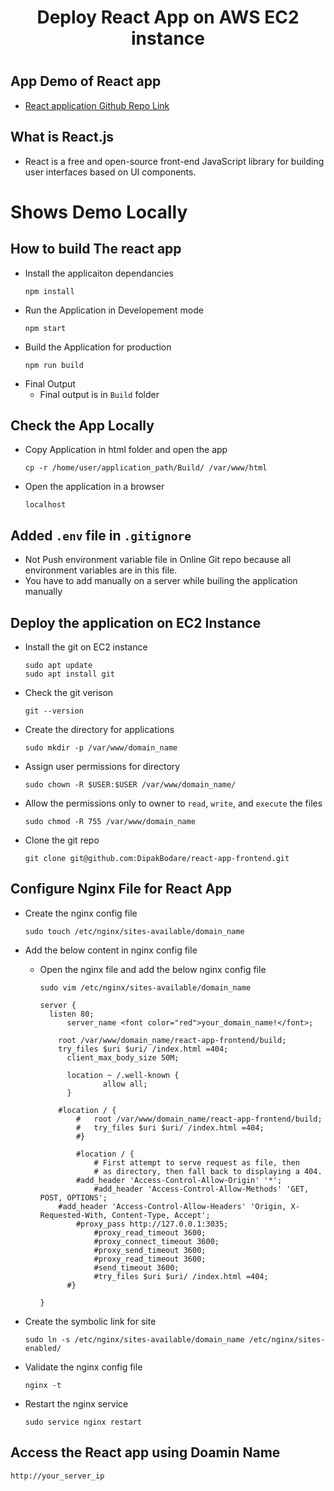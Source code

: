<h1 align="center"> Deploy React App on AWS EC2 instance <h1>

## App Demo of React app

- [React application Github Repo Link](https://github.com/DipakBodare/react-app-frontend)  
  
## What is React.js
  - React is a free and open-source front-end JavaScript library for building user interfaces based on UI components.
  
# Shows Demo Locally
  
## How to build The react app  

- Install the applicaiton dependancies
  ```
  npm install
  ```
- Run the Application in Developement mode
  ```
  npm start
  ```
- Build the Application for production 
  ```
  npm run build
  ```
- Final Output
  - Final output is in `Build` folder
  
## Check the App Locally
- Copy Application in html folder and open the app
  ``` 
  cp -r /home/user/application_path/Build/ /var/www/html
  ```
- Open the application in a browser
  ```
  localhost
  ```
## Added `.env` file in `.gitignore`
- Not Push environment variable file in Online Git repo because all environment variables are in this file.
- You have to add manually on a server while builing the application manually

## Deploy the application on EC2 Instance
- Install the git on EC2 instance
  ```
  sudo apt update
  sudo apt install git
  ```
   
- Check the git verison
  ```
  git --version
  ```
- Create the directory for applications
  ```
  sudo mkdir -p /var/www/domain_name  
  ```	
	
- Assign user permissions for directory	
  ```
  sudo chown -R $USER:$USER /var/www/domain_name/
  ```
- Allow the permissions only to owner to ```read```, ```write```, and ```execute``` the files   
  ```
  sudo chmod -R 755 /var/www/domain_name
  ```
- Clone the git repo
  ```
  git clone git@github.com:DipakBodare/react-app-frontend.git
  ```  
	
## Configure Nginx File for React App
- Create the nginx config file
  ```
  sudo touch /etc/nginx/sites-available/domain_name
  ```
  
- Add the below content in nginx config file  
  
  - Open the nginx file and add the below nginx config file
    ```
    sudo vim /etc/nginx/sites-available/domain_name
    ```
    
    ```
    server {
	  listen 80;
          server_name <font color="red">your_domain_name!</font>;

		root /var/www/domain_name/react-app-frontend/build;
		try_files $uri $uri/ /index.html =404;
          client_max_body_size 50M;
          
          location ~ /.well-known {
                  allow all;
          }

		#location / {
	        #	root /var/www/domain_name/react-app-frontend/build;
	        #	try_files $uri $uri/ /index.html =404;
	        #}
	
	        #location / {
                # First attempt to serve request as file, then
                # as directory, then fall back to displaying a 404.
 	        #add_header 'Access-Control-Allow-Origin' '*';
                #add_header 'Access-Control-Allow-Methods' 'GET, POST, OPTIONS';
		#add_header 'Access-Control-Allow-Headers' 'Origin, X-Requested-With, Content-Type, Accept';
        	#proxy_pass http://127.0.0.1:3035;
                #proxy_read_timeout 3600;
                #proxy_connect_timeout 3600;
                #proxy_send_timeout 3600;
                #proxy_read_timeout 3600;
                #send_timeout 3600;  
                #try_files $uri $uri/ /index.html =404;
          #}

    }
    ```
  
- Create the symbolic link for site
  ```
  sudo ln -s /etc/nginx/sites-available/domain_name /etc/nginx/sites-enabled/
  ```
  
- Validate the nginx config file
  ```
  nginx -t
  ```
  
- Restart the nginx service
  ```
  sudo service nginx restart
  ```
    
## Access the React app using Doamin Name  
```
http://your_server_ip
```
	

